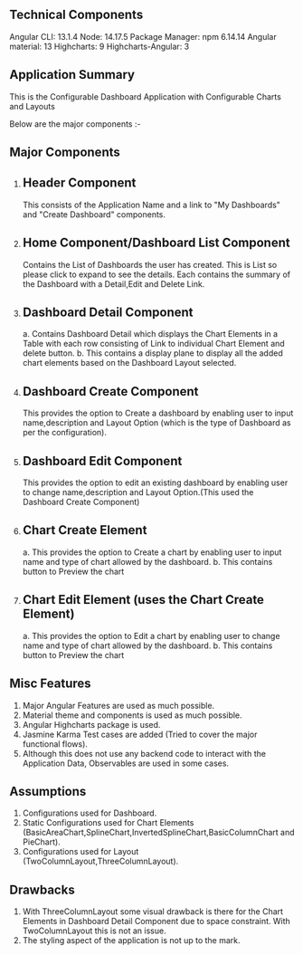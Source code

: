 Technical Components
---------------------
Angular CLI: 13.1.4
Node: 14.17.5
Package Manager: npm 6.14.14
Angular material: 13
Highcharts: 9
Highcharts-Angular: 3

Application Summary
---------------------

This is the Configurable Dashboard Application with Configurable Charts and Layouts

Below are the major components :-

Major Components
----------------

1. Header Component
   ----------------
   This consists of the Application Name and a link to "My Dashboards" and "Create Dashboard" components. 
   
2. Home Component/Dashboard List Component
   ---------------------------------------
   Contains the List of Dashboards the user has created. This is List so please click to expand to see the details. Each contains the summary of the Dashboard with a 
	  Detail,Edit and Delete Link.

3. Dashboard Detail Component
   --------------------------
	a. Contains Dashboard Detail which displays the Chart Elements in a Table with each row consisting of Link to individual Chart Element and delete button.
	b. This contains a display plane to display all the added chart elements based on the Dashboard Layout selected.
	
4. Dashboard Create Component
   ---------------------------
   This provides the option to Create a dashboard by enabling user to input name,description and Layout Option (which is the type of Dashboard as per the configuration).
   
5. Dashboard Edit Component
   --------------------------
   This provides the option to edit an existing dashboard by enabling user to change name,description and Layout Option.(This used the Dashboard Create Component)

6. Chart Create Element
   -------------------------
   a. This provides the option to Create a chart by enabling user to input name and type of chart allowed by the dashboard.
   b. This contains button to Preview the chart
   
7. Chart Edit Element (uses the Chart Create Element)
   ----------------------
   a. This provides the option to Edit a chart by enabling user to change name and type of chart allowed by the dashboard.
   b. This contains button to Preview the chart 
   
Misc Features
-------------
1. Major Angular Features are used as much possible.
2. Material theme and components is used as much possible.
3. Angular Highcharts package is used.
4. Jasmine Karma Test cases are added (Tried to cover the major functional flows).
5. Although this does not use any backend code to interact with the Application Data, Observables are used in some cases.

Assumptions
-----------
1. Configurations used for Dashboard.
2. Static Configurations used for Chart Elements (BasicAreaChart,SplineChart,InvertedSplineChart,BasicColumnChart and PieChart).
3. Configurations used for Layout (TwoColumnLayout,ThreeColumnLayout).

Drawbacks
----------
1. With ThreeColumnLayout some visual drawback is there for the Chart Elements in Dashboard Detail Component due to space constraint. With TwoColumnLayout this is not an issue.
2. The styling aspect of the application is not up to the mark.
   
 